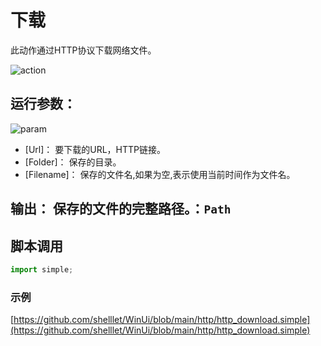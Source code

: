 # 下载 
此动作通过HTTP协议下载网络文件。

![action](./images/2022-11-27_144417.png ':size=90%')


## 运行参数：
![param](./images/2022-11-27_144504.png ':size=90%')



* [Url]： 要下载的URL，HTTP链接。
* [Folder]： 保存的目录。
* [Filename]： 保存的文件名,如果为空,表示使用当前时间作为文件名。

## 输出： 保存的文件的完整路径。：`Path`



## 脚本调用

```python
import simple;

```

### 示例

[https://github.com/shelllet/WinUi/blob/main/http/http_download.simple](https://github.com/shelllet/WinUi/blob/main/http/http_download.simple)


